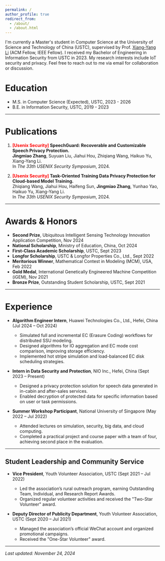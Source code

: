 ```yaml
---
permalink: /
author_profile: true
redirect_from: 
  - /about/
  - /about.html
---
```


I'm currently a Master's student in Computer Science at the University of Science and Technology of China (USTC), supervised by Prof. [Xiang-Yang Li](http://staff.ustc.edu.cn/~xiangyangli/) (ACM Fellow, IEEE Fellow). I received my Bachelor of Engineering in Information Security from USTC in 2023. My research interests include IoT security and privacy. Feel free to reach out to me via email for collaboration or discussion.

# Education
- M.S. in Computer Science (Expected), USTC, 2023 - 2026
- B.E. in Information Security, USTC, 2019 - 2023

---

# Publications
1. **<span style="color: red;">[Usenix Security]</span> SpeechGuard: Recoverable and Customizable Speech Privacy Protection.**  
   **Jingmiao Zhang**, Suyuan Liu, Jiahui Hou, Zhiqiang Wang, Haikuo Yu, Xiang-Yang Li.  
   In *The 33th USENIX Security Symposium*, 2024.

2. **<span style="color: red;">[Usenix Security]</span> Task-Oriented Training Data Privacy Protection for Cloud-based Model Training.**  
   Zhiqiang Wang, Jiahui Hou, Haifeng Sun, **Jingmiao Zhang**, Yunhao Yao, Haikuo Yu, Xiang-Yang Li.  
   In *The 33th USENIX Security Symposium*, 2024.

---

# Awards & Honors
- **Second Prize**, Ubiquitous Intelligent Sensing Technology Innovation Application Competition, Nov 2024  
- **National Scholarship**, Ministry of Education, China, Oct 2024  
- **First-Class Academic Scholarship**, USTC, Sept 2023  
- **Longfor Scholarship**, USTC & Longfor Properties Co., Ltd., Sept 2022
- **Meritorious Winner**, Mathematical Contest in Modeling (MCM), USA, Feb 2022  
- **Gold Medal**, International Genetically Engineered Machine Competition (iGEM), Nov 2021  
- **Bronze Prize**, Outstanding Student Scholarship, USTC, Sept 2021  

---

# Experience
- **Algorithm Engineer Intern**, Huawei Technologies Co., Ltd., Hefei, China (Jul 2024 – Oct 2024)  
  - Simulated full and incremental EC (Erasure Coding) workflows for distributed SSU modeling.  
  - Designed algorithms for IO aggregation and EC mode cost comparison, improving storage efficiency.  
  - Implemented hot stripe simulation and load-balanced EC disk scheduling strategies.
 
- **Intern in Data Security and Protection**, NIO Inc., Hefei, China (Sept 2023 – Present)  
  - Designed a privacy protection solution for speech data generated in in-cabin and after-sales services.  
  - Enabled decryption of protected data for specific information based on user or task permissions.
 
- **Summer Workshop Participant**, National University of Singapore (May 2022 – Jul 2022)  
  - Attended lectures on simulation, security, big data, and cloud computing.  
  - Completed a practical project and course paper with a team of four, achieving second place in the evaluation.  

---

## Student Leadership and Community Service
- **Vice President**, Youth Volunteer Association, USTC (Sept 2021 – Jul 2022)  
  - Led the association’s rural outreach program, earning Outstanding Team, Individual, and Research Report Awards.  
  - Organized regular volunteer activities and received the "Two-Star Volunteer" award.  

- **Deputy Director of Publicity Department**, Youth Volunteer Association, USTC (Sept 2020 – Jul 2021)  
  - Managed the association’s official WeChat account and organized promotional campaigns.  
  - Received the "One-Star Volunteer" award.  

---

*Last updated: November 24, 2024*
